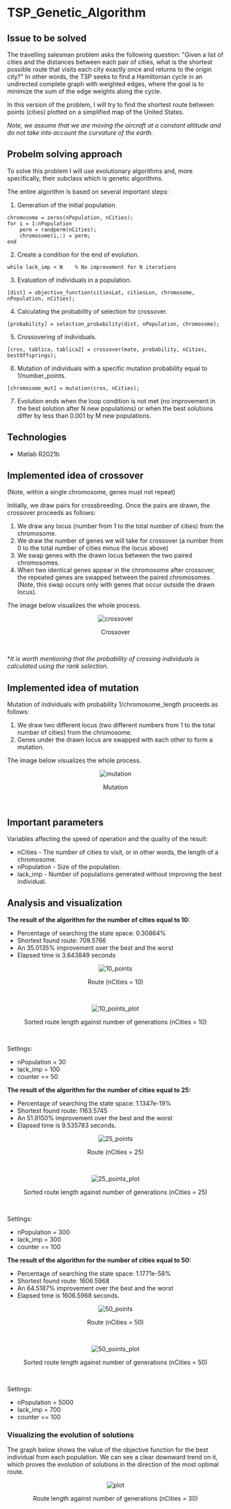 # TSP_Genetic_Algorithm

## Issue to be solved

The travelling salesman problem asks the following question: "Given a list of cities and the distances between each pair of cities, what is the shortest possible route that visits each city exactly once and returns to the origin city?" In other words, the TSP seeks to find a Hamiltonian cycle in an undirected complete graph with weighted edges, where the goal is to minimize the sum of the edge weights along the cycle.

In this version of the problem, I will try to find the shortest route between points (cities) plotted on a simplified map of the United States.

*Note, we assume that we are moving the aircraft at a constant altitude and do not take into account the curvature of the earth.*

## Probelm solving approach

To solve this problem I will use evolutionary algorithms and, more specifically, their subclass which is genetic algorithms.

The entire algorithm is based on several important steps:
1) Generation of the initial population.
```
chromosome = zeros(nPopulation, nCities);
for i = 1:nPopulation
    perm = randperm(nCities);
    chromosome(i,:) = perm;  
end
```
2) Create a condition for the end of evolution.
```
while lack_imp < N    % No improvement for N iterations
```
3) Evaluation of individuals in a population.
```
[dist] = objective_function(citiesLat, citiesLon, chromosome, nPopulation, nCities);
```
4) Calculating the probability of selection for crossover.
```
[probability] = selection_probability(dist, nPopulation, chromosome);
```
5) Crossovering of individuals.
```
[cros, tablica, tablica2] = crossover(mate, probability, nCities, bestOffsprings);
```
6) Mutation of individuals with a specific mutation probability equal to 1/number_points.
```
[chromosome_mut] = mutation(cros, nCities);
```
7) Evolution ends when the loop condition is not met (no improvement in the best solution after N new populations) or when the best solutions differ by less than 0.001 by M new populations.

## Technologies
* Matlab R2021b

## Implemented idea of crossover

(Note, within a single chromosome, genes must not repeat)

Initially, we draw pairs for crossbreeding. Once the pairs are drawn, the crossover proceeds as follows:
1) We draw any locus (number from 1 to the total number of cities) from the chromosome.
2) We draw the number of genes we will take for crossover (a number from 0 to the total number of cities minus the locus above)
3) We swap genes with the drawn locus between the two paired chromosomes.
4) When two identical genes appear in the chromosome after crossover, the repeated genes are swapped between the paired chromosomes. (Note, this swap occurs only with genes that occur outside the drawn locus).

The image below visualizes the whole process.

<div align="center">
  <img src="https://user-images.githubusercontent.com/127042515/234414638-519efafb-d36c-46e6-bbde-eae08b153ede.png" alt="crossover">
</div>
<p align="center"> Crossover <p> <br />

*_It is worth mentioning that the probability of crossing individuals is calculated using the rank selection._


## Implemented idea of mutation

Mutation of individuals with probability 1/chromosome_length proceeds as follows:
1) We draw two different locus (two different numbers from 1 to the total number of cities) from the chromosome.
2) Genes under the drawn locus are swapped with each other to form a mutation.

The image below visualizes the whole process.

<div align="center">
  <img src="https://user-images.githubusercontent.com/127042515/234563837-af99553b-c429-4c6a-97df-07159b2b9a79.png" alt="mutation">
</div>
<p align="center"> Mutation <p> <br />

## Important parameters

Variables affecting the speed of operation and the quality of the result:
* nCities - The number of cities to visit, or in other words, the length of a chromosome.
* nPopulation - Size of the population.
* lack_imp - Number of populations generated without improving the best individual.

## Analysis and visualization

**The result of the algorithm for the number of cities equal to 10:**

* Percentage of searching the state space: 0.30864%
* Shortest found route: 709.5766
* An 35.0135% improvement over the best and the worst
* Elapsed time is 3.643849 seconds
<div align="center">
  <img src="https://user-images.githubusercontent.com/127042515/234570630-4f9237d6-b2d9-47c5-813c-a67d3fccbe48.png" alt="10_points">
</div>
<p align="center"> Route (nCities = 10) <p> <br />

<div align="center">
  <img src="https://user-images.githubusercontent.com/127042515/234571114-2a8cb4ea-f85e-449a-823a-462e37abfd61.png" alt="10_points_plot">
</div>
<p align="center"> Sorted route length against number of generations (nCities = 10) <p> <br />

Settings:
* nPopulation = 30
* lack_imp = 100
* counter == 50


**The result of the algorithm for the number of cities equal to 25:**

* Percentage of searching the state space: 1.1347e-19%
* Shortest found route: 1163.5745
* An 51.9150% improvement over the best and the worst
* Elapsed time is 9.535783 seconds.

<div align="center">
  <img src="https://user-images.githubusercontent.com/127042515/234576565-511e2f2f-6be2-4a96-83c6-73e4ee7bd953.png" alt="25_points">
</div>
<p align="center"> Route (nCities = 25) <p> <br />

<div align="center">
  <img src="https://user-images.githubusercontent.com/127042515/234576869-f3df0c86-ce28-4392-9018-44f1e5736b70.png" alt="25_points_plot">
</div>
<p align="center"> Sorted route length against number of generations (nCities = 25) <p> <br />

Settings:
* nPopulation = 300
* lack_imp = 300
* counter == 100


**The result of the algorithm for the number of cities equal to 50:**

* Percentage of searching the state space: 1.1771e-58%
* Shortest found route: 1606.5968
* An 64.5187% improvement over the best and the worst
* Elapsed time is 1606.5968 seconds.

<div align="center">
  <img src="https://user-images.githubusercontent.com/127042515/234582487-72f4c278-f3dd-4f26-82f4-415f7215d751.png" alt="50_points">
</div>
<p align="center"> Route (nCities = 50) <p> <br />

<div align="center">
  <img src="https://user-images.githubusercontent.com/127042515/234582723-488481de-daed-44cd-a7da-9bedf1b1711b.png" alt="50_points_plot">
</div>
<p align="center"> Sorted route length against number of generations (nCities = 50) <p> <br />

Settings:
* nPopulation = 5000
* lack_imp = 700
* counter == 100

### Visualizing the evolution of solutions

The graph below shows the value of the objective function for the best individual from each population. We can see a clear downward trend on it, which proves the evolution of solutions in the direction of the most optimal route.

<div align="center">
  <img src="https://user-images.githubusercontent.com/127042515/234588426-f19f5193-fd7b-4da7-a50e-7d242713d50f.png" alt="plot">
</div>
<p align="center"> Route length against number of generations (nCities = 30) <p> <br />


